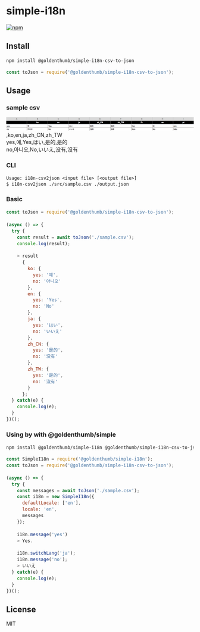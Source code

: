# simple-i18n
[![npm](https://img.shields.io/npm/v/@goldenthumb/simple-i18n-csv-to-json.svg)](https://www.npmjs.com/package/@goldenthumb/simple-i18n-csv-to-json)

## Install
```sh
npm install @goldenthumb/simple-i18n-csv-to-json
```
```js
const toJson = require('@goldenthumb/simple-i18n-csv-to-json');
```

## Usage
### sample csv
![example excel](https://raw.githubusercontent.com/goldenthumb/simple-i18n-csv-to-json/master/sample.png)
,ko,en,ja,zh_CN,zh_TW <br>
yes,예,Yes,はい,是的,是的 <br>
no,아니오,No,いいえ,没有,沒有 <br>

### CLI

```
Usage: i18n-csv2json <input file> [<output file>]
$ i18n-csv2json ./src/sample.csv ./output.json
```

### Basic
```js
const toJson = require('@goldenthumb/simple-i18n-csv-to-json');

(async () => {
  try {
    const result = await toJson('./sample.csv');
    console.log(result);
    
    > result
      {
        ko: {
          yes: '예',
          no: '아니오'
        },
        en: {
          yes: 'Yes',
          no: 'No'
        },
        ja: {
          yes: 'はい',
          no: 'いいえ'
        },
        zh_CN: {
          yes: '是的',
          no: '没有'
        },
        zh_TW: {
          yes: '是的',
          no: '沒有'
        }
      };
  } catch(e) {
    console.log(e);
  }
})();

```
### Using by with @goldenthumb/simple
```sh
npm install @goldenthumb/simple-i18n @goldenthumb/simple-i18n-csv-to-json
```

```js
const SimpleI18n = require('@goldenthumb/simple-i18n');
const toJson = require('@goldenthumb/simple-i18n-csv-to-json');

(async () => {
  try {
    const messages = await toJson('./sample.csv');
    const i18n = new SimpleI18n({
      defaultLocale: ['en'],
      locale: 'en',
      messages
    });
    
    i18n.message('yes')
    > Yes.

    i18n.switchLang('ja');
    i18n.message('no');
    > いいえ
  } catch(e) {
    console.log(e);
  }
})();

```

## License
MIT
